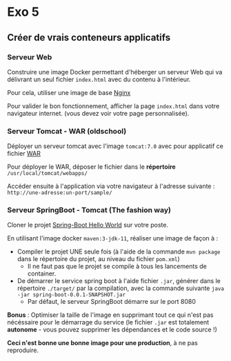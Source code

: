 # Exo 5

## Créer de vrais conteneurs applicatifs

### Serveur Web

Construire une image Docker permettant d'héberger un serveur Web qui va délivrant un seul fichier `index.html` avec du contenu à l'intérieur.

Pour cela, utiliser une image de base [Nginx](https://hub.docker.com/_/nginx/) 

Pour valider le bon fonctionnement, afficher la page `index.html` dans votre navigateur internet. (vous devez voir votre page personnalisée).

### Serveur Tomcat - WAR (oldschool)

Déployer un serveur tomcat avec l'image `tomcat:7.0` avec pour applicatif ce fichier [WAR](https://tomcat.apache.org/tomcat-7.0-doc/appdev/sample/sample.war)

Pour déployer le WAR, déposer le fichier dans le **répertoire** `/usr/local/tomcat/webapps/`

Accéder ensuite à l'application via votre navigateur à l'adresse suivante : `http://une-adresse:un-port/sample/`

### Serveur SpringBoot - Tomcat (The fashion way)

Cloner le projet [Spring-Boot Hello World](https://forge.granux.fr/ics/spring-hello-world) sur votre poste.

En utilisant l'image docker `maven:3-jdk-11`, réaliser une image de façon à :

- Compiler le projet UNE seule fois (à l'aide de la commande `mvn package` dans le répertoire du projet, au niveau du fichier `pom.xml`)
  - Il ne faut pas que le projet se compile à tous les lancements de container.
- De démarrer le service spring boot à l'aide fichier `.jar`, générer dans le répertoire `./target/` par la compilation, avec la commande suivante `java -jar spring-boot-0.0.1-SNAPSHOT.jar`
  - Par défaut, le serveur SpringBoot démarre sur le port 8080

**Bonus** : Optimiser la taille de l'image en supprimant tout ce qui n'est pas nécéssaire pour le démarrage du service  (le fichier `.jar` est totalement **autonome** - vous pouvez supprimer les dépendances et le code source !)

**Ceci n'est bonne une bonne image pour une production**, à ne pas reproduire. 